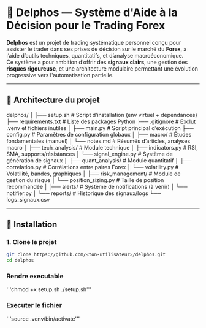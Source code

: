 # 🧠 Delphos — Système d'Aide à la Décision pour le Trading Forex

**Delphos** est un projet de trading systématique personnel conçu pour assister le trader dans ses prises de décision sur le marché du **Forex**, à l’aide d’outils techniques, quantitatifs, et d’analyse macroéconomique.  
Ce système a pour ambition d’offrir des **signaux clairs**, une gestion des **risques rigoureuse**, et une architecture modulaire permettant une évolution progressive vers l'automatisation partielle.

---

## 📁 Architecture du projet

delphos/
│
├── setup.sh # Script d’installation (env virtuel + dépendances)
├── requirements.txt # Liste des packages Python
├── .gitignore # Exclut .venv et fichiers inutiles
│
├── main.py # Script principal d’exécution
├── config.py # Paramètres de configuration globaux
│
├── macro/ # Études fondamentales (manuel)
│ └── notes.md # Résumés d’articles, analyses macro
│
├── tech_analysis/ # Module technique
│ ├── indicators.py # RSI, SMA, supports/résistances
│ └── signal_engine.py # Système de génération de signaux
│
├── quant_analysis/ # Module quantitatif
│ ├── correlation.py # Corrélations entre paires Forex
│ └── volatility.py # Volatilité, bandes, graphiques
│
├── risk_management/ # Module de gestion du risque
│ └── position_sizing.py # Taille de position recommandée
│
├── alerts/ # Système de notifications (à venir)
│ └── notifier.py
│
└── reports/ # Historique des signaux/logs
└── logs_signaux.csv

---

## 🚀 Installation

### 1. Clone le projet

```bash
git clone https://github.com/<ton-utilisateur>/delphos.git
cd delphos
```

### Rendre executable

'''chmod +x setup.sh
./setup.sh'''

### Executer le fichier

'''source .venv/bin/activate'''

